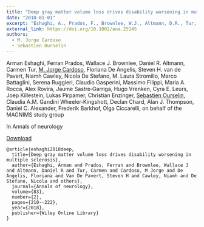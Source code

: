 ```yaml
---
title: "Deep gray matter volume loss drives disability worsening in multiple sclerosis"
date: "2018-01-01"
excerpt: "Eshaghi, A., Prados, F., Brownlee, W.J., Altmann, D.R., Tur, C., Cardoso, M.J., De Angelis, F., Van De Pavert, S.H., Cawley, N., De Stefano, N. and Stromillo, M.L., 2018. Annals of neurology, 83(2), pp.210-222."
external_link: https://doi.org/10.1002/ana.25145
authors:
  - M. Jorge Cardoso
  - Sebastien Ourselin
---
```

Arman Eshaghi, Ferran Prados, Wallace J. Brownlee, Daniel R. Altmann, Carmen Tur, [M. Jorge Cardoso](/people/jorge_cardoso), Floriana De Angelis, Steven H. van de Pavert, Niamh Cawley, Nicola De Stefano, M. Laura Stromillo, Marco Battaglini, Serena Ruggieri, Claudio Gasperini, Massimo Filippi, Maria A. Rocca, Alex Rovira, Jaume Sastre‐Garriga, Hugo Vrenken, Cyra E. Leurs, Joep Killestein, Lukas Pirpamer, Christian Enzinger, [Sebastien Ourselin](/people/seb_ourselin), Claudia A.M. Gandini Wheeler‐Kingshott, Declan Chard, Alan J. Thompson, Daniel C. Alexander, Frederik Barkhof, Olga Ciccarelli, on behalf of the MAGNIMS study group

In Annals of neurology

<a href="{{page.external_link}}" target="_blank"> Download </a>

```
@article{eshaghi2018deep,
  title={Deep gray matter volume loss drives disability worsening in multiple sclerosis},
  author={Eshaghi, Arman and Prados, Ferran and Brownlee, Wallace J and Altmann, Daniel R and Tur, Carmen and Cardoso, M Jorge and De Angelis, Floriana and Van De Pavert, Steven H and Cawley, Niamh and De Stefano, Nicola and others},
  journal={Annals of neurology},
  volume={83},
  number={2},
  pages={210--222},
  year={2018},
  publisher={Wiley Online Library}
}
```
